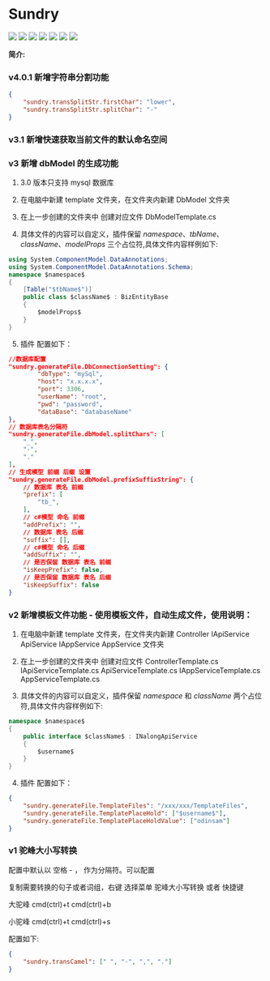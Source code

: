 # Sundry

![](https://img.shields.io/badge/version-2.0.0-brightgreen.svg) ![](https://img.shields.io/github/issues/odinsam/odin-vsce-sundry) ![](https://img.shields.io/github/forks/odinsam/odin-vsce-sundry) ![](https://img.shields.io/github/stars/odinsam/odin-vsce-sundry) ![](https://img.shields.io/badge/platform-typeScript-brightgreen.svg) ![](https://img.shields.io/github/license/odinsam/odin-vsce-sundry) [![](https://img.shields.io/badge/Blog-odinsam.com-blue.svg)](https://odinsam.com)

**简介:**

### v4.0.1 新增字符串分割功能

```json
{
    "sundry.transSplitStr.firstChar": "lower",
    "sundry.transSplitStr.splitChar": "-"
}
```

### v3.1 新增快速获取当前文件的默认命名空间

### v3 新增 dbModel 的生成功能

1. 3.0 版本只支持 mysql 数据库

2. 在电脑中新建 template 文件夹，在文件夹内新建 DbModel 文件夹

3. 在上一步创建的文件夹中 创建对应文件 DbModelTemplate.cs

4. 具体文件的内容可以自定义，插件保留 $namespace$、$tbName$、$className$、$modelProps$ 三个占位符,具体文件内容样例如下:

```csharp
using System.ComponentModel.DataAnnotations;
using System.ComponentModel.DataAnnotations.Schema;
namespace $namespace$
{
    [Table("$tbName$")]
    public class $className$ : BizEntityBase
    {
        $modelProps$
    }
}
```

5. 插件 配置如下：

```json
//数据库配置
"sundry.generateFile.DbConnectionSetting": {
        "dbType": "mySql",
        "host": "x.x.x.x",
        "port": 3306,
        "userName": "root",
        "pwd": "password",
        "dataBase": "databaseName"
},
// 数据库表名分隔符
"sundry.generateFile.dbModel.splitChars": [
    "_",
    "-",
    "."
],
// 生成模型 前缀 后缀 设置
"sundry.generateFile.dbModel.prefixSuffixString": {
    // 数据库 表名 前缀
    "prefix": [
        "tb_",
    ],
    // c#模型 命名 前缀
    "addPrefix": "",
    // 数据库 表名 后缀
    "suffix": [],
    // c#模型 命名 后缀
    "addSuffix": "",
    // 是否保留 数据库 表名 前缀
    "isKeepPrefix": false,
    // 是否保留 数据库 表名 后缀
    "isKeepSuffix": false
}
```

### v2 新增模板文件功能 - 使用模板文件，自动生成文件，使用说明：

1. 在电脑中新建 template 文件夹，在文件夹内新建 Controller IApiService ApiService IAppService AppService 文件夹

2. 在上一步创建的文件夹中 创建对应文件 ControllerTemplate.cs IApiServiceTemplate.cs ApiServiceTemplate.cs IAppServiceTemplate.cs AppServiceTemplate.cs

3. 具体文件的内容可以自定义，插件保留 $namespace$ 和 $className$ 两个占位符,具体文件内容样例如下:

```csharp
namespace $namespace$
{
    public interface $className$ : INalongApiService
    {
        $username$
    }
}
```

4. 插件 配置如下：

```json
{
    "sundry.generateFile.TemplateFiles": "/xxx/xxx/TemplateFiles",
    "sundry.generateFile.TemplatePlaceHold": ["$username$"],
    "sundry.generateFile.TemplatePlaceHoldValue": ["odinsam"]
}
```

### v1 驼峰大小写转换

配置中默认以 空格 - ， 作为分隔符。可以配置

复制需要转换的句子或者词组，右键 选择菜单 驼峰大小写转换 或者 快捷键

大驼峰 cmd(ctrl)+t cmd(ctrl)+b

小驼峰 cmd(ctrl)+t cmd(ctrl)+s

配置如下:

```json
{
    "sundry.transCamel": [" ", "-", ",", "."]
}
```

